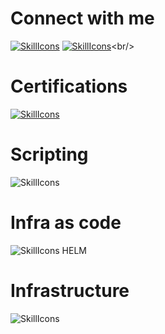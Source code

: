 # Connect with me

[![SkillIcons](https://skillicons.dev/icons?i=linkedin)](https://www.linkedin.com/in/moine-valentin/)
[![SkillIcons](https://skillicons.dev/icons?i=discord)](https://discordapp.com/users/ops__)<br/>


# Certifications


[![SkillIcons](https://skillicons.dev/icons?i=kubernetes)](https://www.credly.com/badges/b5288552-42ce-4974-a5ec-ff8e4c72c576/linked_in_profile)

# Scripting
![SkillIcons](https://skillicons.dev/icons?i=python,bash,ansible)

# Infra as code
![SkillIcons](https://skillicons.dev/icons?i=terraform,gitlab)    HELM

# Infrastructure
![SkillIcons](https://skillicons.dev/icons?i=kubernetes,aws,openshift)
